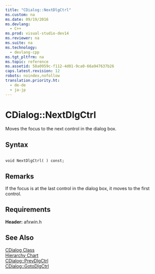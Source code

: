 ```yaml
---
title: "CDialog::NextDlgCtrl"
ms.custom: na
ms.date: 09/19/2016
ms.devlang: 
  - C++
ms.prod: visual-studio-dev14
ms.reviewer: na
ms.suite: na
ms.technology: 
  - devlang-cpp
ms.tgt_pltfrm: na
ms.topic: reference
ms.assetid: 58a0959c-f112-4d01-9ca0-66a947637b26
caps.latest.revision: 12
robots: noindex,nofollow
translation.priority.ht: 
  - de-de
  - ja-jp
---
```

# CDialog::NextDlgCtrl
Moves the focus to the next control in the dialog box.  
  
## Syntax  
  
```  
  
void NextDlgCtrl( ) const;  
```  
  
## Remarks  
 If the focus is at the last control in the dialog box, it moves to the first control.  
  
## Requirements  
 **Header:** afxwin.h  
  
## See Also  
 [CDialog Class](../vs140/CDialog-Class.md)   
 [Hierarchy Chart](../vs140/Hierarchy-Chart.md)   
 [CDialog::PrevDlgCtrl](../vs140/CDialog--PrevDlgCtrl.md)   
 [CDialog::GotoDlgCtrl](../vs140/CDialog--GotoDlgCtrl.md)